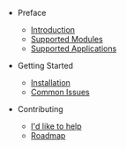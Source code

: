 - Preface
	- [Introduction](introduction.md)
	- [Supported Modules](modules.md)
	- [Supported Applications](applications.md)

- Getting Started
	- [Installation](installation.md)
	- [Common Issues](issues.md)
	
- Contributing
	- [I'd like to help](contributing.md)
	- [Roadmap](roadmap.md)
